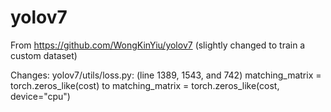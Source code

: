 # yolov7
From https://github.com/WongKinYiu/yolov7 (slightly changed to train a custom dataset)

Changes:
yolov7/utils/loss.py: (line 1389, 1543, and 742) matching_matrix = torch.zeros_like(cost) to matching_matrix = torch.zeros_like(cost, device="cpu")

